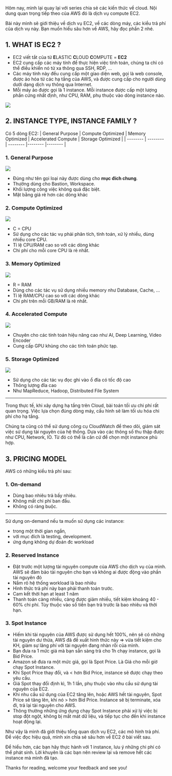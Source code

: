 Hôm nay, mình lại quay lại với series chia sẻ các kiến thức về cloud. Nội dung quan trọng tiếp theo của AWS đó là dịch vụ compute EC2.

Bài này mình sẽ giới thiệu về dịch vụ EC2, về các dòng máy, các kiểu trả phí của dịch vụ này. Bạn muốn hiểu sâu hơn về AWS, hãy đọc phần 2 nhé.

## 1. WHAT IS EC2 ?

- EC2 viết tắt của từ **E**LASTIC **C**LOUD **C**OMPUTE = **EC2**
- EC2 cung cấp các máy tính để thực hiện việc tính toán, chúng ta chỉ có thể điều khiển nó từ xa thông qua SSH, RDP, ...
- Các máy tính này đều cung cấp một giao diện web, gọi là web console, được ảo hóa từ các hạ tầng của AWS, và được cung cấp cho người dùng dưới dạng dịch vụ thông qua Internet.
- Mỗi máy ảo được gọi là 1 instance. Mỗi instance được cấp một lượng phần cứng nhất định, như CPU, RAM, phụ thuộc vào dòng instance nào.

![](https://images.viblo.asia/09cbb0fa-b3a5-4224-90a8-f131592d0120.png)

## 2. INSTANCE TYPE, INSTANCE FAMILY ?
Có 5 dòng EC2:
| General Purpose | Compute Optimized | Memory Optimized | Accelerated Compute | Storage Optimized |
| -------- | -------- | -------- |-------- |-------- |

### 1. General Purpose
![](https://images.viblo.asia/035da7b8-5a11-4ba4-952d-665d80a8c498.png)

* Đúng như tên gọi loại này được dùng cho **mục đích chung**.
* Thường dùng cho Bastion, Workspace.
* Khối lượng công việc không quá đặc biệt.
* Mặt bằng giá rẻ hơn các dòng khác

### 2. Compute Optimized
![](https://images.viblo.asia/353b55c8-8dd3-4626-8e8f-4e1190fc0571.png)

*  C = CPU
* Sử dụng cho các tác vụ phải phân tích, tính toán, xử lý nhiều, dùng nhiều core CPU.
* Tỉ lệ CPU/RAM cao so với các dòng khác
* Chi phí cho mỗi core CPU là rẻ nhất.

### 3. Memory Optimized
![](https://images.viblo.asia/e4c91fd7-5a48-48fe-b21e-72e89bb2daeb.png)

* R = RAM
* Dùng cho các tác vụ sử dụng nhiều memory như Database, Cache, ...
* Tỉ lệ RAM/CPU cao so với các dòng khác
* Chi phí trên mỗi GB/RAM là rẻ nhất.

### 4. Accelerated Compute
![](https://images.viblo.asia/2600ec4a-e94b-4380-a89b-789e6a903a13.png)

* Chuyên cho các tính toán hiệu năng cao như AI, Deep Learning, Video Encoder
* Cung cấp GPU khủng cho các tính toán phức tạp.

### 5. Storage Optimized
![](https://images.viblo.asia/4285f620-a039-47c0-af04-9c7835e30234.png)

* Sử dụng cho các tác vụ đọc ghi vào ổ đĩa có tốc độ cao
* Thông lượng đĩa cao
* Như MapReduce, Hadoop, Distributed File System


-----


Trong thực tế, khi xây dựng hạ tầng trên Cloud, bài toán tối ưu chi phí rất quan trọng. Việc lựa chọn đúng dòng máy, cấu hình sẽ làm tối ưu hóa chi phí cho hạ tầng.

Chúng ta cũng có thể sử dụng công cụ CloudWatch để theo dõi, giám sát việc sử dụng tài nguyên của hệ thống. Dựa vào các thông số thu thập được như CPU, Network, IO. Từ đó có thể là căn cứ để chọn một instance phù hợp.

## 3. PRICING MODEL
AWS có những kiểu trả phí sau:

### 1. On-demand
- Dùng bao nhiêu trả bấy nhiêu.
- Không mất chi phí ban đầu.
- Không có ràng buộc.

-----
Sử dụng on-demand nếu ta muốn sử dụng các instance:

* trong một thời gian ngắn, 
* với mục đích là testing, development.
* ứng dụng không dự đoán đc workload

### 2. Reserved Instance
- Đặt trước một lượng tài nguyên compute của AWS cho dịch vụ của mình. AWS sẽ đảm bảo tài nguyên cho bạn và không ai được động vào phần tài nguyên đó
- Nắm rõ hệ thống workload là bao nhiêu
- Hình thức trả phí này bạn phải thanh toán trước.
- Cam kết thời hạn at least 1 năm
- Thanh toán càng nhiều, càng được giảm nhiều, tiết kiệm khoảng 40 - 60% chi phí. Tùy thuộc vào số tiền bạn trả trước là bao nhiêu và thời hạn.

### 3. Spot Instance
- Hiếm khi tài nguyên của AWS được sử dụng hết 100%, nên sẽ có những tài nguyên dư thừa, AWS đã đề xuất hình thức này => vừa tiết kiệm cho KH, giảm sự lãng phí với tài nguyên đang nhàn rỗi của mình.
- Bạn đưa ra 1 mức giá mà bạn sẵn sàng trả cho 1h chạy instance, gọi là Bid Price.
- Amazon sẽ đưa ra một mức giá, gọi là Spot Price. Là Giá cho mỗi giờ chạy Spot Instance.
- Khi Spot Price thay đổi, và < hơn Bid Price, instance sẽ được chạy theo yêu cầu. 
- Giá Spot thay đổi định kì, 1h 1 lần, phụ thuộc vào nhu cầu sử dụng tài nguyên của EC2. 
- Khi nhu cầu sử dụng của EC2 tăng lên, hoặc AWS hết tài nguyên, Spot Price sẽ tăng lên, khi nó > hơn Bid Price. Instance sẽ bị terminate, xóa đi, trả lại tài nguyên cho AWS.
- Thông thường những ứng dụng chạy Spot Instance phải xử lý việc bị stop đột ngột, không bị mất mát dữ liệu, và tiếp tục cho đến khi instance hoạt động lại.

Như vậy là mình đã giới thiệu tổng quan dịch vụ EC2, các mô hình trả phí. Để việc đọc hiệu quả, mình xin chia sẻ sâu hơn về EC2 ở bài viết sau. 

Để hiểu hơn, các bạn hãy thực hành với 1 instance, lưu ý những chi phí có thể phát sinh. Lời khuyên là các bạn nên review lại và remove hết các instance mà mình đã tạo. 

Thanks for reading, welcome your feedback and see you!